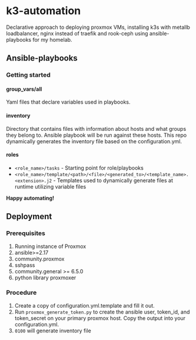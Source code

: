 # k3-automation
Declarative approach to deploying proxmox VMs, installing k3s with metallb loadbalancer, nginx instead of traefik and rook-ceph using ansible-playbooks for my homelab.

## Ansible-playbooks

### Getting started

#### group_vars/all

Yaml files that declare variables used in playbooks.

#### inventory

Directory that contains files with information about hosts and what groups they belong to. Ansible playbook will be run against these hosts. This repo dynamically generates the inventory file based on the configuration.yml.

#### roles
* `<role_name>/tasks` - Starting point for role/playbooks
* `<role_name>/template/<path>/<file>/<generated_to>/<template_name>.<extension>.j2` - Templates used to dynamically generate files at runtime utilizing variable files

**Happy automating!**

## Deployment

### Prerequisites
1. Running instance of Proxmox
2. ansible>=2.17
3. community.proxmox
4. sshpass
5. community.general >= 6.5.0
6. python library proxmoxer

### Procedure
1. Create a copy of configuration.yml.template and fill it out.
2. Run  `proxmox_generate_token.py` to create the ansible user, token_id, and token_secret on your primary proxmox host. Copy the output into your configuration.yml.
3. `0100` will generate inventory file
